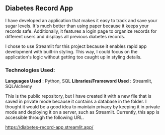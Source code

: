 ## Diabetes Record App

I have developed an application that makes it easy to track and save your sugar levels. It's much better than using paper because it keeps your records safe. Additionally, it features a login page to organize records for different users and displays all previous diabetes records.

I chose to use Streamlit for this project because it enables rapid app development with built-in styling. This way, I could focus on the application's logic without getting too caught up in styling details.


### Technologies Used:

**Languages Used** : Python, SQL
**Libraries/Frameword Used** : Streamlit, SQLAlchemy

This is the public repository, but I have created it with a new file that is saved in private mode because it contains a database in the folder. I thought it would be a good idea to maintain privacy by keeping it in private mode and deploying it on a server, such as Streamlit. Currently, this app is accessible through the following URL.

https://diabetes-record-app.streamlit.app/

